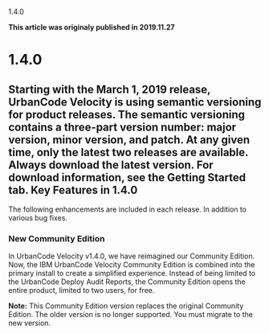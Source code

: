 





1.4.0

**This article was originaly published in 2019.11.27**


1.4.0
=====




Starting with the March 1, 2019 release, UrbanCode Velocity is using semantic versioning for product releases. The semantic versioning contains a three-part version number: major version, minor version, and patch. At any given time, only the latest two releases are available. Always download the latest version. For download information, see the **Getting Started** tab.
Key Features in 1.4.0
---------------------


The following enhancements are included in each release. In addition to various bug fixes.
### New Community Edition


In UrbanCode Velocity v1.4.0, we have reimagined our Community Edition. Now, the IBM UrbanCode Velocity Community Edition is combined into the primary install to create a simplified experience. Instead of being limited to the UrbanCode Deploy Audit Reports, the Community Edition opens the entire product, limited to two users, for free.

**Note:** This Community Edition version replaces the original Community Edition. The older version is no longer supported. You must migrate to the new version.






